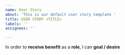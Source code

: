 ```yaml
---
name: User Story
about: 'This is our default user story template '
title: USER STORY <TITLE>
labels: ''
assignees: ''

---
```


In order to **receive benefit** as a **role**, I can **goal / desire**
